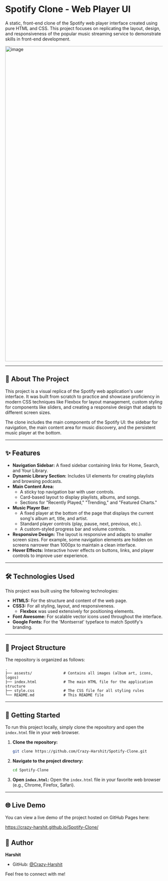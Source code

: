 # Spotify Clone - Web Player UI

A static, front-end clone of the Spotify web player interface created using pure HTML and CSS. This project focuses on replicating the layout, design, and responsiveness of the popular music streaming service to demonstrate skills in front-end development.

<img width="1901" height="1009" alt="image" src="https://github.com/user-attachments/assets/f0f94fb9-92d9-41ed-9330-437c1553cd74" />


-----

## 🚀 About The Project

This project is a visual replica of the Spotify web application's user interface. It was built from scratch to practice and showcase proficiency in modern CSS techniques like Flexbox for layout management, custom styling for components like sliders, and creating a responsive design that adapts to different screen sizes.

The clone includes the main components of the Spotify UI: the sidebar for navigation, the main content area for music discovery, and the persistent music player at the bottom.

-----

## ✨ Features

  - **Navigation Sidebar:** A fixed sidebar containing links for Home, Search, and Your Library.
  - **Dynamic Library Section:** Includes UI elements for creating playlists and browsing podcasts.
  - **Main Content Area:**
      - A sticky top navigation bar with user controls.
      - Card-based layout to display playlists, albums, and songs.
      - Sections for "Recently Played," "Trending," and "Featured Charts."
  - **Music Player Bar:**
      - A fixed player at the bottom of the page that displays the current song's album art, title, and artist.
      - Standard player controls (play, pause, next, previous, etc.).
      - A custom-styled progress bar and volume controls.
  - **Responsive Design:** The layout is responsive and adapts to smaller screen sizes. For example, some navigation elements are hidden on screens narrower than 1000px to maintain a clean interface.
  - **Hover Effects:** Interactive hover effects on buttons, links, and player controls to improve user experience.

-----

## 🛠️ Technologies Used

This project was built using the following technologies:

  - **HTML5:** For the structure and content of the web page.
  - **CSS3:** For all styling, layout, and responsiveness.
      - **Flexbox** was used extensively for positioning elements.
  - **Font Awesome:** For scalable vector icons used throughout the interface.
  - **Google Fonts:** For the 'Montserrat' typeface to match Spotify's branding.

-----

## 📂 Project Structure

The repository is organized as follows:

```
.
├── assests/              # Contains all images (album art, icons, logos)
├── index.html            # The main HTML file for the application structure
├── style.css             # The CSS file for all styling rules
└── README.md             # This README file
```

-----

## 🏁 Getting Started

To run this project locally, simply clone the repository and open the `index.html` file in your web browser.

1.  **Clone the repository:**
    ```sh
    git clone https://github.com/Crazy-Harshit/Spotify-Clone.git
    ```
2.  **Navigate to the project directory:**
    ```sh
    cd Spotify-Clone
    ```
3.  **Open `index.html`:**
    Open the `index.html` file in your favorite web browser (e.g., Chrome, Firefox, Safari).

-----

## 🌐 Live Demo

You can view a live demo of the project hosted on GitHub Pages here:

https://crazy-harshit.github.io/Spotify-Clone/

## 👤 Author

**Harshit**

  - GitHub: [@Crazy-Harshit](https://www.google.com/search?q=https://github.com/Crazy-Harshit)

Feel free to connect with me\!
